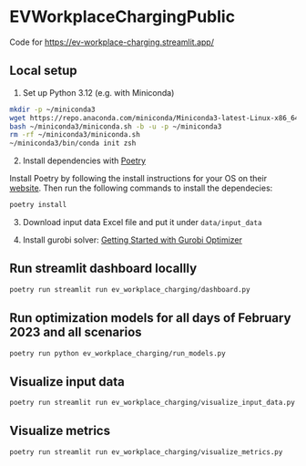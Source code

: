 # EVWorkplaceChargingPublic

Code for https://ev-workplace-charging.streamlit.app/

## Local setup

1. Set up Python 3.12 (e.g. with Miniconda)

```bash
mkdir -p ~/miniconda3
wget https://repo.anaconda.com/miniconda/Miniconda3-latest-Linux-x86_64.sh -O ~/miniconda3/miniconda.sh
bash ~/miniconda3/miniconda.sh -b -u -p ~/miniconda3
rm -rf ~/miniconda3/miniconda.sh
~/miniconda3/bin/conda init zsh
```

2. Install dependencies with [Poetry](https://python-poetry.org)

Install Poetry by following the install instructions for your OS on their [website](https://python-poetry.org/docs/#installation).
Then run the following commands to install the dependecies:

```bash
poetry install
```

3. Download input data Excel file and put it under `data/input_data`

4. Install gurobi solver: [Getting Started with Gurobi Optimizer](https://support.gurobi.com/hc/en-us/articles/14799677517585-Getting-Started-with-Gurobi-Optimizer)

## Run streamlit dashboard locallly

```bash
poetry run streamlit run ev_workplace_charging/dashboard.py
```

## Run optimization models for all days of February 2023 and all scenarios

```bash
poetry run python ev_workplace_charging/run_models.py
```

## Visualize input data

```bash
poetry run streamlit run ev_workplace_charging/visualize_input_data.py
```

## Visualize metrics

```bash
poetry run streamlit run ev_workplace_charging/visualize_metrics.py
```
